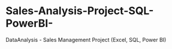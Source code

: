 # Sales-Analysis-Project-SQL-PowerBI-
DataAnalysis - Sales Management Project (Excel, SQL, Power BI)
